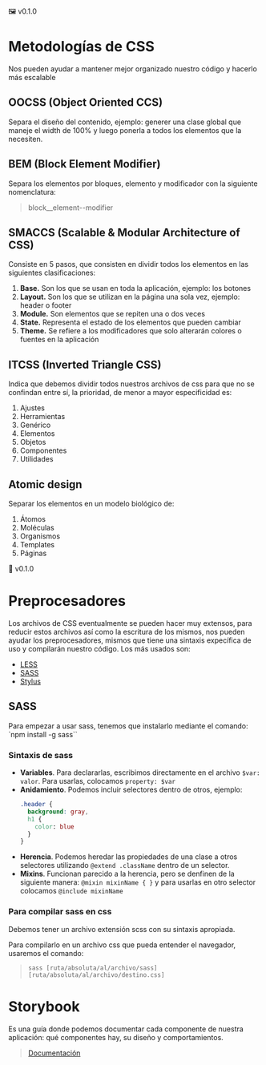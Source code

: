 🖼 v0.1.0

# Metodologías de CSS
Nos pueden ayudar a mantener mejor organizado nuestro código y hacerlo más escalable

## OOCSS (Object Oriented CCS)
Separa el diseño del contenido, ejemplo: generer una clase global que maneje el width de 100% y luego ponerla a todos los elementos que la necesiten.

## BEM (Block Element Modifier)
Separa los elementos por bloques, elemento y modificador con la siguiente nomenclatura:
  > block__element--modifier

## SMACCS (Scalable & Modular Architecture of CSS)
Consiste en 5 pasos, que consisten en dividir todos los elementos en las siguientes clasificaciones:
1. **Base.** Son los que se usan en toda la aplicación, ejemplo: los botones
2. **Layout.** Son los que se utilizan en la página una sola vez, ejemplo: header o footer
3. **Module.** Son elementos que se repiten una o dos veces
4. **State.** Representa el estado de los elementos que pueden cambiar
5. **Theme.** Se refiere a los modificadores que solo alterarán colores o fuentes en la aplicación

## ITCSS (Inverted Triangle CSS)
Indica que debemos dividir todos nuestros archivos de css para que no se confindan entre sí, la prioridad, de menor a mayor especificidad es:
1. Ajustes
2. Herramientas
3. Genérico
5. Elementos
6. Objetos
7. Componentes
8. Utilidades

## Atomic design
Separar los elementos en un modelo biológico de:
1. Átomos
2. Moléculas
3. Organismos
4. Templates
5. Páginas

🚀 v0.1.0

# Preprocesadores
Los archivos de CSS eventualmente se pueden hacer muy extensos, para reducir estos archivos así como la escritura de los mismos, nos pueden ayudar los preprocesadores, mismos que tiene una sintaxis expecífica de uso y compilarán nuestro código. Los más usados son:
* [LESS](https://sass-lang.com/guide)
* [SASS](http://lesscss.org/)
* [Stylus](http://stylus-lang.com/)

## SASS
Para empezar a usar sass, tenemos que instalarlo mediante el comando:
  `npm install -g sass``

### Sintaxis de sass
* **Variables**. Para declararlas, escribimos directamente en el archivo `$var: valor`. Para usarlas, colocamos `property: $var`
* **Anidamiento**. Podemos incluir selectores dentro de otros, ejemplo:
  ```css
  .header {
    background: gray,
    h1 {
      color: blue
    }
  }
  ```
* **Herencia**. Podemos heredar las propiedades de una clase a otros selectores utilizando `@extend .className` dentro de un selector.
* **Mixins**. Funcionan parecido a la herencia, pero se denfinen de la siguiente manera: `@mixin mixinName { }` y para usarlas en otro selector colocamos `@include mixinName`

### Para compilar sass en css
Debemos tener un archivo extensión scss con su sintaxis apropiada.

Para compilarlo en un archivo css que pueda entender el navegador, usaremos el comando:
  > `sass [ruta/absoluta/al/archivo/sass] [ruta/absoluta/al/archivo/destino.css]`

# Storybook
Es una guía donde podemos documentar cada componente de nuestra aplicación: qué componentes hay, su diseño y comportamientos.
> [Documentación](https://storybook.js.org/docs/html/get-started/introduction)

